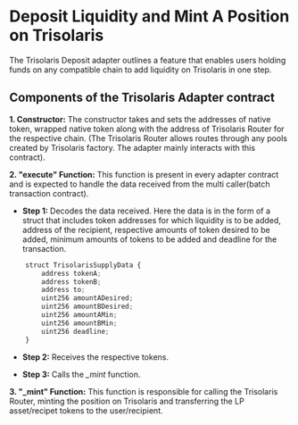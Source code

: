 # Deposit Liquidity and Mint A Position on Trisolaris

The Trisolaris Deposit adapter outlines a feature that enables users holding funds on any compatible chain to add liquidity on Trisolaris in one step.  

## Components of the Trisolaris Adapter contract

**1. Constructor:** The constructor takes and sets the addresses of native token, wrapped native token along with the address of Trisolaris Router for the respective chain. (The Trisolaris Router allows routes through any pools created by Trisolaris factory. The adapter mainly interacts with this contract).

**2. "execute" Function:** This function is present in every adapter contract and is expected to handle the data received from the multi caller(batch transaction contract).

- **Step 1:** Decodes the data received. Here the data is in the form of a struct that includes token addresses for which liquidity is to be added, address of the recipient, respective amounts of token desired to be added, minimum amounts of tokens to be added and deadline for the transaction.

```javascript
    struct TrisolarisSupplyData {
        address tokenA;
        address tokenB;
        address to;
        uint256 amountADesired;
        uint256 amountBDesired;
        uint256 amountAMin;
        uint256 amountBMin;
        uint256 deadline;
    }
```

- **Step 2:** Receives the respective tokens.

- **Step 3:** Calls the *_mint* function.

**3. "_mint" Function:** This function is responsible for calling the Trisolaris Router, minting the position on Trisolaris and transferring the LP asset/recipet tokens to the user/recipient.
